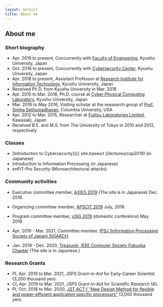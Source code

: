 ```yaml
---
layout: default
title: About me
---
```


## About me

### Short biography
+ Apr. 2019 to present, Concurrently with [Faculty of Engineering](https://www.eng.kyushu-u.ac.jp/e/), Kyushu University, Japan
+ Oct. 2018 to present, Concurrently with [Cybersecurity Center](https://cs.kyushu-u.ac.jp/en/), Kyushu University, Japan
+ Apr. 2018 to present, Assistant Professor at [Research Institute for Information Technology](http://ri2t.kyushu-u.ac.jp/en/index-e.html), Kyushu University, Japan
+ Received Ph.D. from Kyushu University in Mar. 2018
+ Apr. 2015 to Mar. 2018, Ph.D. course at [Cyber Physical Computing Laboratory](http://www.cpc.ait.kyushu-u.ac.jp/), Kyushu University, Japan
+ Mar. 2016 to May 2016, Visiting scholar at the reasearch group of [Prof. Simha Sethumadhavan](http://www.cs.columbia.edu/~simha/), Columbia University, USA
+ Apr. 2012 to Mar. 2015, Researcher at [Fujitsu Laboratories Limited](http://www.fujitsu.com/jp/group/labs/en/), Kawasaki, Japan
+ Received B.E. and M.S. from The University of Tokyo in 2010 and 2012, respectively

### Classes
+ [Introduction to Cybersecurity]({{ site.baseurl }}lectures/csp2019) (in Japanese)
+ Introduction to Information Processing (in Japanese)
+ enPiT-Pro Security (Microarchitectural attacks)

### Community activities
+ Executive committee member, [AXIES 2019](https://axies.jp/ja/conf/conf2019) (The site is in Japanese) Dec. 2019.
+ Organizing committee member, [APSCIT 2019](http://www.apscit.org/apscit2019-annual-meeting-overview) July, 2019.
+ Program committee member, [xSIG 2019](http://xsig.hpcc.jp/2019/) (domestic conference) May 2019.

+ Apr. 2019 - Mar. 2021, Committee member, [IPSJ (Information Processing Society of Japan) SIGARCH](http://sigarc.ipsj.or.jp/).
+ Jan. 2019 - Dec. 2020, [Treasurer, IEEE Computer Society Fukuoka Chapter](http://sites.ieee.org/fukuoka-cs/%E5%BD%B9%E5%93%A1/) (The site is in Japanese.)

### Research Grants
+ PI, Apr. 2019 to Mar. 2021, JSPS Grant-in-Aid for Early-Career Scientist (3,200 thousand yen).
+ CI, Apr. 2019 to Mar. 2021, JSPS Grant-in-Aid for Scientific Research (A).
+ PI, Oct. 2018 to Mar. 2020, [JST ACT-I "New Design Method for flexible and power-efficient application specific processors"](https://www.jst.go.jp/kisoken/act-i/en/project/111C001/111C001_2018.html#639d77837596eb59609715adc941828a) (3,000 thousand yen).
